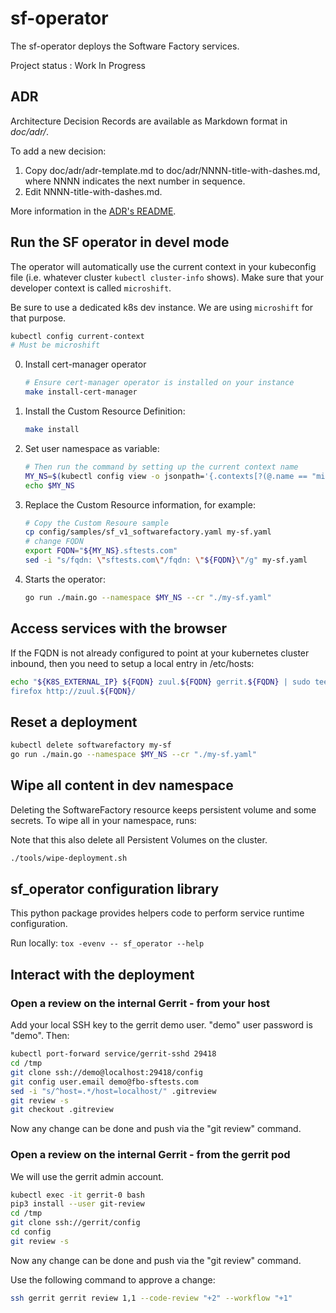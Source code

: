 # sf-operator

The sf-operator deploys the Software Factory services.

Project status : Work In Progress

## ADR

Architecture Decision Records are available as Markdown format in *doc/adr/*.

To add a new decision:

1. Copy doc/adr/adr-template.md to doc/adr/NNNN-title-with-dashes.md, where NNNN indicates the next number in sequence.
2. Edit NNNN-title-with-dashes.md.

More information in the [ADR's README](doc/adr/README.md).

## Run the SF operator in devel mode

The operator will automatically use the current context in your kubeconfig file (i.e. whatever cluster `kubectl cluster-info` shows). Make sure that your developer context is called `microshift`.

Be sure to use a dedicated k8s dev instance. We are using `microshift` for that purpose.

```sh
kubectl config current-context
# Must be microshift
```

0. Install cert-manager operator

   ```sh
   # Ensure cert-manager operator is installed on your instance
   make install-cert-manager
   ```

1. Install the Custom Resource Definition:

   ```sh
   make install
   ```

2. Set user namespace as variable:

   ```sh
   # Then run the command by setting up the current context name
   MY_NS=$(kubectl config view -o jsonpath='{.contexts[?(@.name == "microshift")].context.namespace}')
   echo $MY_NS
   ```

3. Replace the Custom Resource information, for example:

   ```sh
   # Copy the Custom Resoure sample
   cp config/samples/sf_v1_softwarefactory.yaml my-sf.yaml
   # change FQDN
   export FQDN="${MY_NS}.sftests.com"
   sed -i "s/fqdn: \"sftests.com\"/fqdn: \"${FQDN}\"/g" my-sf.yaml
   ```

4. Starts the operator:

   ```sh
   go run ./main.go --namespace $MY_NS --cr "./my-sf.yaml"
   ```

## Access services with the browser

If the FQDN is not already configured to point at your kubernetes cluster inbound,
then you need to setup a local entry in /etc/hosts:

```sh
echo "${K8S_EXTERNAL_IP} ${FQDN} zuul.${FQDN} gerrit.${FQDN} | sudo tee -a /etc/hosts
firefox http://zuul.${FQDN}/
```

## Reset a deployment

```sh
kubectl delete softwarefactory my-sf
go run ./main.go --namespace $MY_NS --cr "./my-sf.yaml"
```

## Wipe all content in dev namespace

Deleting the SoftwareFactory resource keeps persistent volume and some secrets. To
wipe all in your namespace, runs:

Note that this also delete all Persistent Volumes on the cluster.

```sh
./tools/wipe-deployment.sh
```

## sf_operator configuration library

This python package provides helpers code to perform service runtime configuration.

Run locally: `tox -evenv -- sf_operator --help`

## Interact with the deployment

### Open a review on the internal Gerrit - from your host

Add your local SSH key to the gerrit demo user. "demo" user password is "demo". Then:

```sh
kubectl port-forward service/gerrit-sshd 29418
cd /tmp
git clone ssh://demo@localhost:29418/config
git config user.email demo@fbo-sftests.com
sed -i "s/^host=.*/host=localhost/" .gitreview
git review -s
git checkout .gitreview
```

Now any change can be done and push via the "git review" command.

### Open a review on the internal Gerrit - from the gerrit pod

We will use the gerrit admin account.

```sh
kubectl exec -it gerrit-0 bash
pip3 install --user git-review
cd /tmp
git clone ssh://gerrit/config
cd config
git review -s
```

Now any change can be done and push via the "git review" command.

Use the following command to approve a change:

```sh
ssh gerrit gerrit review 1,1 --code-review "+2" --workflow "+1"
```
